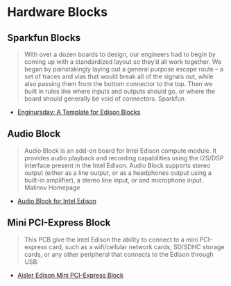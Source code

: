 # Hardware Blocks

## Sparkfun Blocks

> With over a dozen boards to design, our engineers had to begin by coming up with a standardized layout so they’d all work together. We began by painstakingly laying out a general purpose escape route – a set of traces and vias that would break all of the signals out, while also passing them from the bottom connector to the top. Then we built in rules like where inputs and outputs should go, or where the board should generally be void of connectors. Sparkfun

* [Enginursday: A Template for Edison Blocks](https://www.sparkfun.com/news/1591)

## Audio Block

> Audio Block is an add-on board for Intel Edison compute module. It provides audio playback and recording capabilities using the I2S/DSP interface present in the Intel Edison. Audio Block supports stereo output \(either as a line output, or as a headphones output using a built-in amplifier\), a stereo line input, or and microphone input. Malinov Homepage

* [Audio Block for Intel Edison](http://www.malinov.com/Home/sergeys-projects/audio-block-for-intel-edison)

## Mini PCI-Express Block

> This PCB give the Intel Edison the ability to connect to a mini PCI-express card, such as a wifi/cellular network cards, SD/SDHC storage cards, or any other peripheral that connects to the Edison through USB.

* [Aisler Edison Mini PCI-Express Block](https://aisler.net/LGSInnovations/edison-mini-pcie/mpcie)

